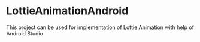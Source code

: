 # LottieAnimationAndroid
This project can be used for implementation of Lottie Animation with help of Android Studio
